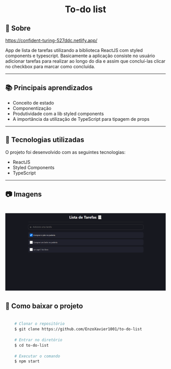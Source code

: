 <h1 align="center">
    To-do list
</h1>

## 📃 Sobre

https://confident-turing-527ddc.netlify.app/

App de lista de tarefas utilizando a biblioteca ReactJS com styled components e typescript. Basicamente a aplicação consiste no usuário adicionar tarefas para realizar ao longo do dia e assim que concluí-las clicar no checkbox para marcar como concluída.

---

## 📚 Principais aprendizados

- Conceito de estado
- Componentização
- Produtividade com a lib styled components
- A importância da utilização de TypeScript para tipagem de props

---

## 🚀 Tecnologias utilizadas

O projeto foi desenvolvido com as seguintes tecnologias:

- ReactJS
- Styled Components
- TypeScript

---

## 📷 Imagens

<h1 align="center">
    <img src="src/img/screenshot.png">
</h1>

## 📁 Como baixar o projeto

```bash

    # Clonar o repositório
    $ git clone https://github.com/EnzoXavier1001/to-do-list

    # Entrar no diretório
    $ cd to-do-list

    # Executar o comando
    $ npm start

```
